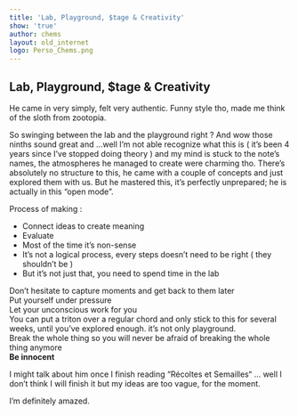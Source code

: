 ```yaml
---
title: 'Lab, Playground, $tage & Creativity'
show: 'true'
author: chems
layout: old_internet
logo: Perso_Chems.png
---
```

## Lab, Playground, $tage & Creativity

He came in very simply, felt very authentic. Funny style tho, made me think of the sloth from zootopia. 

So swinging between the lab and the playground right ? And wow those ninths sound great and …well I’m not able recognize what this is ( it’s been 4 years since I’ve stopped doing theory ) and my mind is stuck to the note’s names, the atmospheres he managed to create were charming tho. There’s absolutely no structure to this, he came with a couple of concepts and just explored them with us. But he mastered this, it’s perfectly unprepared; he is actually in this “open mode”.

Process of making :

- Connect ideas to create meaning
- Evaluate
- Most of the time it’s non-sense
- It’s not a logical process, every steps doesn’t need to be right ( they shouldn’t be )
- But it’s not just that, you need to spend time in the lab

Don’t hesitate to capture moments and get back to them later\
Put yourself under pressure\
Let your unconscious work for you\
You can put a triton over a regular chord and only stick to this for several weeks, until you’ve explored enough. it’s not only playground.\
Break the whole thing so you will never be afraid of breaking the whole thing anymore\
**Be innocent**

I might talk about him once I finish reading “Récoltes et Semailles“  … well I don’t think I will finish it but my ideas are too vague, for the moment.

I’m definitely amazed.
